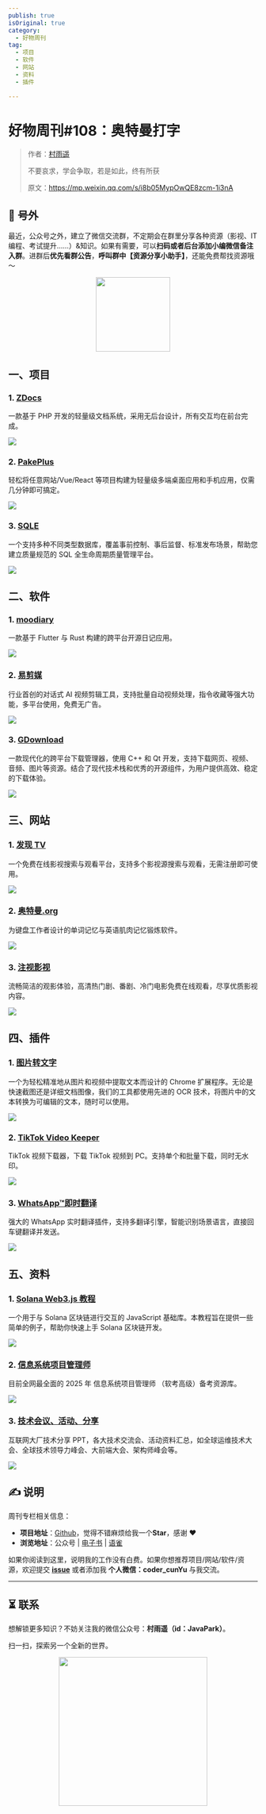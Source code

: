 ```yaml
---
publish: true
isOriginal: true
category:
  - 好物周刊
tag:
  - 项目
  - 软件
  - 网站
  - 资料
  - 插件

---
```


# 好物周刊#108：奥特曼打字

> 作者：[村雨遥](https://github.com/cunyu1943)
> 
> 不要哀求，学会争取，若是如此，终有所获
> 
> 原文：https://mp.weixin.qq.com/s/i8b05MypOwQE8zcm-1i3nA


## 🎈 号外 

最近，公众号之外，建立了微信交流群，不定期会在群里分享各种资源（影视、IT 编程、考试提升……）&知识。如果有需要，可以**扫码或者后台添加小编微信备注入群**。进群后**优先看群公告**，**呼叫群中【资源分享小助手】**，还能免费帮找资源哦～

<center>
<img src="/contact/wxgroup.jpg" width="150"> 
</center>

## 一、项目

### 1. [ZDocs](https://github.com/ZeroDream-CN/ZDocs)

一款基于 PHP 开发的轻量级文档系统，采用无后台设计，所有交互均在前台完成。

![](assets/0524-0530/1748218222808-69806eff-2821-4cbf-beb8-eb1ff521dcb3.webp)

### 2. [PakePlus](https://github.com/Sjj1024/PakePlus)

轻松将任意网站/Vue/React 等项目构建为轻量级多端桌面应用和手机应用，仅需几分钟即可搞定。

![](assets/0524-0530/1748303985687-f34faa10-eada-46c2-ba18-22f5c480a515.webp)

### 3. [SQLE](https://github.com/actiontech/sqle)

一个支持多种不同类型数据库，覆盖事前控制、事后监督、标准发布场景，帮助您建立质量规范的 SQL 全生命周期质量管理平台。

![](assets/0524-0530/1748304079626-2b584900-79bc-4cc4-bd5d-bf1200d5c3c0.webp)

## 二、软件

### 1. [moodiary](https://github.com/ZhuJHua/moodiary)

一款基于 Flutter 与 Rust 构建的跨平台开源日记应用。

![](assets/0524-0530/1747267231204-871b2375-2eec-488c-b742-0ffca734812b.webp)

### 2. [易剪媒](https://www.xinmei7.com)

行业首创的对话式 AI 视频剪辑工具，支持批量自动视频处理，指令收藏等强大功能，多平台使用，免费无广告。

![](assets/0524-0530/1748217667791-97bd6e85-f067-4cec-b75a-3ef56632c79b.webp)

### 3. [GDownload](https://github.com/cool2528/GDownload)

一款现代化的跨平台下载管理器，使用 C++ 和 Qt 开发，支持下载网页、视频、音频、图片等资源。结合了现代技术栈和优秀的开源组件，为用户提供高效、稳定的下载体验。

![](assets/0524-0530/1748217806035-f7f0889e-edcd-4e96-bb11-5bb59b41cdd3.webp)

## 三、网站

### 1. [发现 TV](https://faxiantv.com)

一个免费在线影视搜索与观看平台，支持多个影视源搜索与观看，无需注册即可使用。

![](assets/0524-0530/1748217867146-1d03aff6-c672-45f8-9195-d11a66813f17.webp)

### 2. [奥特曼.org](https://aoteman.org/)

为键盘工作者设计的单词记忆与英语肌肉记忆锻炼软件。

![](assets/0524-0530/1748304290326-a459a130-9215-4aba-b858-4e18e9de8d50.webp)

### 3. [注视影视](https://gaze.run)

流畅简洁的观影体验，高清热门剧、番剧、冷门电影免费在线观看，尽享优质影视内容。

![](assets/0524-0530/1748304711187-edd2a3ce-19b0-4822-aa84-3c3482c57e94.webp)

## 四、插件

### 1. [图片转文字](https://chromewebstore.google.com/detail/图片转文字/pmeccjlemeohcobimhbphjnlokdmiilo)

一个为轻松精准地从图片和视频中提取文本而设计的 Chrome 扩展程序。无论是快速截图还是详细文档图像，我们的工具都使用先进的 OCR 技术，将图片中的文本转换为可编辑的文本，随时可以使用。

![](assets/0524-0530/1748390284911-253708c6-6531-4046-bf8f-bb2ecf4ad332.webp)

### 2. [TikTok Video Keeper](https://chromewebstore.google.com/detail/tiktok-video-keeper/ilcjgmjecbhpgpipmkfkibjopafpbcag)

TikTok 视频下载器，下载 TikTok 视频到 PC。支持单个和批量下载，同时无水印。

![](assets/0524-0530/1748390449636-1795ee04-3bdb-4c8d-a24f-d8142f4d7547.webp)

### 3. [WhatsApp™即时翻译](https://chromewebstore.google.com/detail/whatsapp即时翻译/gjaklccphhffeddbigoeknakacjacein)

强大的 WhatsApp 实时翻译插件，支持多翻译引擎，智能识别场景语言，直接回车键翻译并发送。

![](assets/0524-0530/1748390563617-c4bbe73f-34b7-41c6-9a23-580db94d95b7.webp)

## 五、资料

### 1. [Solana Web3.js 教程](https://github.com/ChainBuff/solana-web3js)

一个用于与 Solana 区块链进行交互的 JavaScript 基础库。本教程旨在提供一些简单的例子，帮助你快速上手 Solana 区块链开发。

![](assets/0524-0530/1748303709567-fc3a18e6-d533-4377-91bc-310bc53287a3.webp)

### 2. [信息系统项目管理师](https://github.com/xiaomabenten/ruankao_itpm)

目前全网最全面的 2025 年 信息系统项目管理师 （软考高级）备考资源库。

![](assets/0524-0530/1748303804927-22eb7cc9-f28d-43ce-8ef9-cb839d61582f.webp)

### 3. [技术会议、活动、分享](https://github.com/baiyutang/meetup)

互联网大厂技术分享 PPT，各大技术交流会、活动资料汇总，如全球运维技术大会、全球技术领导力峰会、大前端大会、架构师峰会等。

![](assets/0524-0530/1748390092598-979e8342-638b-45df-9dd7-32186e758333.webp)

## ✍️ 说明

周刊专栏相关信息：

- **项目地址**：[Github](https://github.com/cunyu1943/weekly)，觉得不错麻烦给我一个**Star**，感谢 ❤️
- **浏览地址**：公众号 | [电子书](https://cunyu1943.github.io/weekly) | [语雀](https://yuque.com/cunyu1943/weekly)

如果你阅读到这里，说明我的工作没有白费。如果你想推荐项目/网站/软件/资源，欢迎提交 **[issue](https://github.com/cunyu1943/weekly/issues)** 或者添加我 **个人微信：coder_cunYu** 与我交流。

---

## ⏳ 联系

想解锁更多知识？不妨关注我的微信公众号：**村雨遥（id：JavaPark）**。

扫一扫，探索另一个全新的世界。

<center>
<img src="/contact/contact.png" width="300">
</center>


